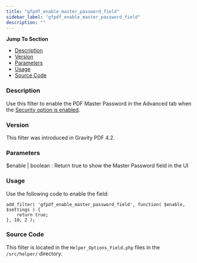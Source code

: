 ```yaml
---
title: "gfpdf_enable_master_password_field"
sidebar_label: "gfpdf_enable_master_password_field"
description: ""
---
```


**Jump To Section**

* [Description](#description)
* [Version](#version)
* [Parameters](#parameters)
* [Usage](#usage)
* [Source Code](#source-code)

### Description

Use this filter to enable the PDF Master Password in the Advanced tab when the [Security option is enabled](user-setup-pdf.md#pdf-security).

### Version

This filter was introduced in Gravity PDF 4.2.

### Parameters

$enable | boolean
:    Return true to show the Master Password field in the UI

### Usage

Use the following code to enable the field:

```
add_filter( 'gfpdf_enable_master_password_field', function( $enable, $settings ) {
	return true;
}, 10, 2 );
```

### Source Code

This filter is located in the `Helper_Options_Field.php` files in the `/src/helper/` directory.